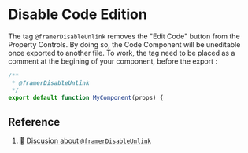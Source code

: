 # Disable Code Edition

The tag `@framerDisableUnlink` removes the "Edit Code" button from the Property Controls. By doing so, the Code Component will be uneditable once exported to another file. To work, the tag need to be placed as a comment at the begining of your component, before the export :


```js
/**
 * @framerDisableUnlink
 */
export default function MyComponent(props) {
```

## Reference

1. 💬 [Discusion about `@framerDisableUnlink`](https://www.framer.community/c/developers/about-code-component)